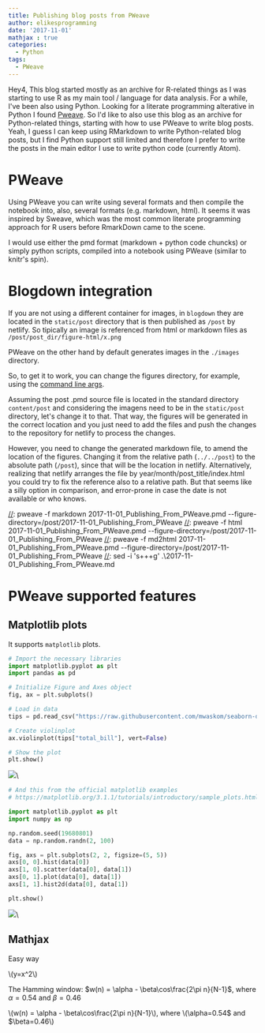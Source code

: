 ```yaml
---
title: Publishing blog posts from PWeave
author: elikesprogramming
date: '2017-11-01'
mathjax : true
categories:
  - Python
tags:
  - PWeave
---
```


Hey4, This blog started mostly as an archive for R-related things as I was starting
to use R as my main tool / language for data analysis. For a while, I've been
also using Python. Looking for a literate programming alterative in Python
I found [Pweave](http://mpastell.com/pweave). So I'd like to also use this blog
as an archive for Python-related things, starting with how to use PWeave to
write blog posts. Yeah, I guess I can keep using RMarkdown to write
Python-related blog posts, but I find Python support still limited and
therefore I prefer to write the posts in the main editor I use to write python
code (currently Atom).

# PWeave

Using PWeave you can write using several formats and then compile the notebook
into, also, several formats (e.g. markdown, html). It seems it was inspired by
Sweave, which was the most common literate programming approach for R users
before RmarkDown came to the scene.

I would use either the pmd format (markdown + python code chuncks) or simply
python scripts, compiled into a notebook using PWeave (similar to knitr's spin).

# Blogdown integration

If you are not using a different container for images, in `blogdown` they are
located in the `static/post` directory that is then published as `/post` by
netlify. So tipically an image is referenced from html or markdown
files as `/post/post_dir/figure-html/x.png`

PWeave on the other hand by default generates images in the `./images`
directory.

So, to get it to work, you can change the figures directory, for example,
using the [command line args](http://mpastell.com/pweave/script.html).

Assuming the post .pmd source file is located in the standard directory
`content/post` and considering the imagens need to be in
the `static/post` directory, let's change it to that. That way, the
figures will be generated in the correct location and you just need to add the
files and push the changes to the repository for netlify to process the changes.

However, you need to change the generated markdown file, to
amend the location of the figures. Changing it from the relative path
(`../../post`) to the absolute path (`/post`), since that will be the location
in netlify. Alternatively, realizing that netlify arranges the file by
year/month/post_title/index.html you could try to fix the reference also to
a relative path. But that seems like a silly option in comparison, and
error-prone in case the date is not available or who knows.

[//]: cd "D:\\MEGA\\R\\blog\\content\\post"
[//]: pweave -f markdown 2017-11-01_Publishing_From_PWeave.pmd --figure-directory=/post/2017-11-01_Publishing_From_PWeave
[//]: pweave -f html 2017-11-01_Publishing_From_PWeave.pmd --figure-directory=/post/2017-11-01_Publishing_From_PWeave
[//]: pweave -f md2html 2017-11-01_Publishing_From_PWeave.pmd --figure-directory=/post/2017-11-01_Publishing_From_PWeave
[//]: sed -i 's+++g' .\2017-11-01_Publishing_From_PWeave.md

# PWeave supported features

## Matplotlib plots

It supports `matplotlib` plots.


```python
# Import the necessary libraries
import matplotlib.pyplot as plt
import pandas as pd

# Initialize Figure and Axes object
fig, ax = plt.subplots()

# Load in data
tips = pd.read_csv("https://raw.githubusercontent.com/mwaskom/seaborn-data/master/tips.csv")

# Create violinplot
ax.violinplot(tips["total_bill"], vert=False)

# Show the plot
plt.show()
```

![](/post/2017-11-01_Publishing_From_PWeave/2017-11-01_Publishing_From_PWeave_figure1_1.png)\





```python
# And this from the official matplotlib examples
# https://matplotlib.org/3.1.1/tutorials/introductory/sample_plots.html

import matplotlib.pyplot as plt
import numpy as np

np.random.seed(19680801)
data = np.random.randn(2, 100)

fig, axs = plt.subplots(2, 2, figsize=(5, 5))
axs[0, 0].hist(data[0])
axs[1, 0].scatter(data[0], data[1])
axs[0, 1].plot(data[0], data[1])
axs[1, 1].hist2d(data[0], data[1])

plt.show()
```

![](/post/2017-11-01_Publishing_From_PWeave/2017-11-01_Publishing_From_PWeave_figure2_1.png)\


## Mathjax

Easy way

<p><span class="math inline">\(y=x^2\)</span></p>

The Hamming window:
$w(n) = \alpha - \beta\cos\frac{2\pi n}{N-1}$, where $\alpha=0.54$ and $\beta=0.46$

<p><span class="math inline">\(w(n) = \alpha - \beta\cos\frac{2\pi n}{N-1}\)</span>, where <span class="math inline">\(\alpha=0.54$ and $\beta=0.46\)</span></p>
